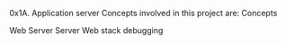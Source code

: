 0x1A. Application server
Concepts involved in this project are:
Concepts

Web Server
Server
Web stack debugging
